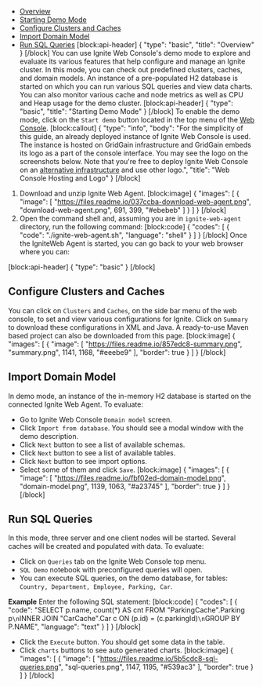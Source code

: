 * [Overview](#section-overview)
* [Starting Demo Mode](#section-starting-demo-mode)
 * [Configure Clusters and Caches](#section--configure-clusters-and-caches-)
 * [Import Domain Model](#section--import-domain-model-)
 * [Run SQL Queries](#section--run-sql-queries-)
[block:api-header]
{
  "type": "basic",
  "title": "Overview"
}
[/block]
You can use Ignite Web Console's demo mode to explore and evaluate its various features that help configure and manage an Ignite cluster. In this mode, you can check out predefined clusters, caches, and domain models. An instance of a pre-populated H2 database is started on which you can run various SQL queries and view data charts. You can also monitor various cache and node metrics as well as CPU and Heap usage for the demo cluster.
[block:api-header]
{
  "type": "basic",
  "title": "Starting Demo Mode"
}
[/block]
To enable the demo mode, click on the `Start demo` button located in the top menu of the [Web Console](https://console.gridgain.com/).
[block:callout]
{
  "type": "info",
  "body": "For the simplicity of this guide, an already deployed instance of Ignite Web Console is used. The instance is hosted on GridGain infrastructure and GridGain embeds its logo as a part of the console interface. You may see the logo on the screenshots below. Note that you're free to deploy Ignite Web Console on an [alternative infrastructure](doc:local-deployment) and use other logo.",
  "title": "Web Console Hosting and Logo"
}
[/block]
1. Download and unzip Ignite Web Agent. 
[block:image]
{
  "images": [
    {
      "image": [
        "https://files.readme.io/037ccba-download-web-agent.png",
        "download-web-agent.png",
        691,
        399,
        "#ebebeb"
      ]
    }
  ]
}
[/block]
2. Open the command shell and, assuming you are in `ignite-web-agent` directory, run the following command: 
[block:code]
{
  "codes": [
    {
      "code": "./ignite-web-agent.sh",
      "language": "shell"
    }
  ]
}
[/block]
Once the IgniteWeb Agent is started, you can go back to your web browser where you can:

[block:api-header]
{
  "type": "basic"
}
[/block]
## **Configure Clusters and Caches**
You can click on `Clusters` and `Caches`, on the side bar menu of the web console, to set and view various configurations for Ignite. Click on `Summary` to download these configurations in XML and Java. A ready-to-use Maven based project can also be downloaded from this page.
[block:image]
{
  "images": [
    {
      "image": [
        "https://files.readme.io/857edc8-summary.png",
        "summary.png",
        1141,
        1168,
        "#eeebe9"
      ],
      "border": true
    }
  ]
}
[/block]
## **Import Domain Model**

In demo mode, an instance of the in-memory H2 database is started on the connected Ignite Web Agent. To evaluate:
  * Go to Ignite Web Console `Domain model` screen.
  * Click `Import from database`. You should see a modal window with the demo description.
  * Click `Next` button to see a list of available schemas.
  * Click `Next` button to see a list of available tables.
  * Click `Next` button to see import options.
  * Select some of them and click `Save`.
[block:image]
{
  "images": [
    {
      "image": [
        "https://files.readme.io/fbf02ed-domain-model.png",
        "domain-model.png",
        1139,
        1063,
        "#a23745"
      ],
      "border": true
    }
  ]
}
[/block]
## **Run SQL Queries**
In this mode, three server and one client nodes will be started. Several caches will be created and populated with data. To evaluate:
 * Click  on `Queries` tab on the Ignite Web Console top menu.
 * `SQL Demo` notebook with preconfigured queries will open.
 * You can execute SQL queries, on the demo database, for tables: `Country, Department, Employee, Parking, Car`.

**Example**
 Enter the following SQL statement:
[block:code]
{
  "codes": [
    {
      "code": "SELECT p.name, count(*) AS cnt FROM \"ParkingCache\".Parking p`\n`INNER JOIN \"CarCache\".Car c ON (p.id) = (c.parkingId)`\n`GROUP BY P.NAME",
      "language": "text"
    }
  ]
}
[/block]
* Click the `Execute` button. You should get some data in the table.
* Click `charts` buttons to see auto generated charts.
[block:image]
{
  "images": [
    {
      "image": [
        "https://files.readme.io/5b5cdc8-sql-queries.png",
        "sql-queries.png",
        1147,
        1195,
        "#539ac3"
      ],
      "border": true
    }
  ]
}
[/block]